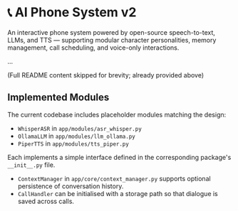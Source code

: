 # 📞 AI Phone System v2

An interactive phone system powered by open-source speech-to-text, LLMs, and TTS — supporting modular character personalities, memory management, call scheduling, and voice-only interactions.

...

(Full README content skipped for brevity; already provided above)

## Implemented Modules

The current codebase includes placeholder modules matching the design:

- `WhisperASR` in `app/modules/asr_whisper.py`
- `OllamaLLM` in `app/modules/llm_ollama.py`
- `PiperTTS` in `app/modules/tts_piper.py`

Each implements a simple interface defined in the corresponding package's `__init__.py` file.

- `ContextManager` in `app/core/context_manager.py` supports optional
  persistence of conversation history.
- `CallHandler` can be initialised with a storage path so that dialogue is
  saved across calls.
